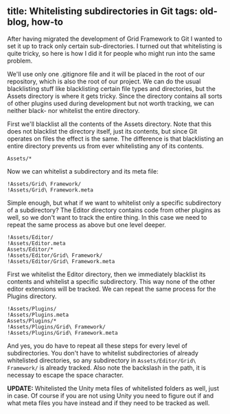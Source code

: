 title: Whitelisting subdirectories in Git
tags: old-blog, how-to
---

After having migrated the development of Grid Framework to Git I wanted to set
it up to track only certain sub-directories. I turned out that whitelisting is
quite tricky, so here is how I did it for people who might run into the same
problem.

We'll use only one .gitignore file and it will be placed in the root of our
repository, which is also the root of our project. We can do the usual
blacklisting stuff like blacklisting certain file types and directories, but
the Assets directory is where it gets tricky. Since the directory contains all
sorts of other plugins used during development but not worth tracking, we can
neither black- nor whitelist the entire directory.

First we'll blacklist all the contents of the Assets directory. Note that this
does not blacklist the directory itself, just its contents, but since Git
operates on files the effect is the same. The difference is that blacklisting
an entire directory prevents us from ever whitelisting any of its contents.

~~~
Assets/*
~~~

Now we can whitelist a subdirectory and its meta file:

~~~
!Assets/Grid\ Framework/
!Assets/Grid\ Framework.meta
~~~

Simple enough, but what if we want to whitelist only a specific subdirectory of
a subdirectory? The Editor directory contains code from other plugins as well,
so we don't want to track the entire thing. In this case we need to repeat the
same process as above but one level deeper.

~~~
!Assets/Editor/
!Assets/Editor.meta
Assets/Editor/*
!Assets/Editor/Grid\ Framework/
!Assets/Editor/Grid\ Framework.meta
~~~

First we whitelist the Editor directory, then we immediately blacklist its
contents and whitelist a specific subdirectory. This way none of the other
editor extensions will be tracked. We can repeat the same process for the
Plugins directory.

~~~
!Assets/Plugins/
!Assets/Plugins.meta
Assets/Plugins/*
!Assets/Plugins/Grid\ Framework/
!Assets/Plugins/Grid\ Framework.meta
~~~

And yes, you do have to repeat all these steps for every level of
subdirectories. You don't have to whitelist subdirectories of already
whitelisted directories, so any subdirectory in `Assets/Editor/Grid\
Framework/` is already tracked. Also note the backslash in the path, it is
necessay to escape the space character.

**UPDATE:** Whitelisted the Unity meta files of whitelisted folders as well,
just in case. Of course if you are not using Unity you need to figure out if
and what meta files you have instead and if they need to be tracked as well.

